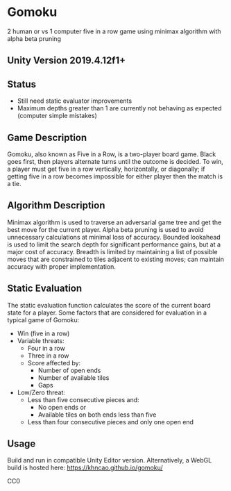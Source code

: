 # Gomoku
2 human or vs 1 computer five in a row game using minimax algorithm with alpha beta pruning

## Unity Version 2019.4.12f1+

## Status

- Still need static evaluator improvements
- Maximum depths greater than 1 are currently not behaving as expected (computer simple mistakes)

## Game Description

Gomoku, also known as Five in a Row, is a two-player board game. Black goes first, then players
alternate turns until the outcome is decided. To win, a player must get
five in a row vertically, horizontally, or diagonally; if getting five
in a row becomes impossible for either player then the match is a tie.

## Algorithm Description

Minimax algorithm is used to traverse an adversarial game tree and get the best move 
for the current player.  Alpha beta pruning is used to avoid unnecessary calculations 
at minimal loss of accuracy.  Bounded lookahead is used to limit the search depth for 
significant performance gains, but at a major cost of accuracy.  Breadth is limited by
maintaining a list of possible moves that are constrained to tiles adjacent to existing
moves; can maintain accuracy with proper implementation.

## Static Evaluation

The static evaluation function calculates the score of the current board state for a player.
Some factors that are considered for evaluation in a typical game of Gomoku:
- Win (five in a row)
- Variable threats: 
  - Four in a row
  - Three in a row
  - Score affected by:
    - Number of open ends
    - Number of available tiles
    - Gaps
- Low/Zero threat:
  - Less than five consecutive pieces and: 
    - No open ends or 
    - Available tiles on both ends less than five
  - Less than four consecutive pieces and only one open end

## Usage

Build and run in compatible Unity Editor version.
Alternatively, a WebGL build is hosted here: https://khncao.github.io/gomoku/ 

CC0
